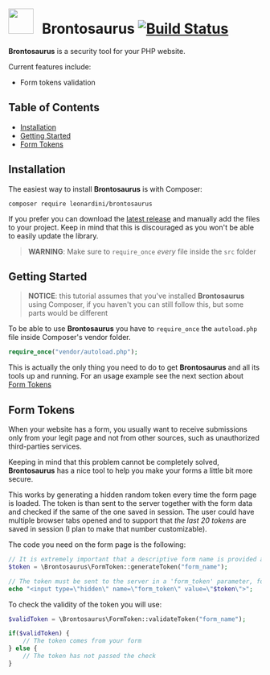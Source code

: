 # <img src="https://brontosaurus.leonardini.dev/logo.svg" style="width:50px; margin-right: 10px;"> Brontosaurus [![Build Status](https://travis-ci.org/LorenzoLeonardini/Brontosaurus.svg?branch=master)](https://travis-ci.org/LorenzoLeonardini/Brontosaurus)

**Brontosaurus** is a security tool for your PHP website.

Current features include:

- Form tokens validation

## Table of Contents

- [Installation](#installation)
- [Getting Started](#getting-started)
- [Form Tokens](#form-tokens)

## Installation

The easiest way to install **Brontosaurus** is with Composer:

```
composer require leonardini/brontosaurus
```

If you prefer you can download the [latest release](https://github.com/LorenzoLeonardini/Brontosaurus/releases/latest) and manually add the files to your project. Keep in mind that this is discouraged as you won't be able to easily update the library.

> **WARNING**: Make sure to `require_once` _every_ file inside the `src` folder

## Getting Started

> **NOTICE**: this tutorial assumes that you've installed **Brontosaurus** using Composer, if you haven't you can still follow this, but some parts would be different

To be able to use **Brontosaurus** you have to `require_once` the `autoload.php` file inside Composer's vendor folder.

```php
require_once("vendor/autoload.php");
```

This is actually the only thing you need to do to get **Brontosaurus** and all its tools up and running. For an usage example see the next section about [Form Tokens](#form-tokens)

## Form Tokens

When your website has a form, you usually want to receive submissions only from your legit page and not from other sources, such as unauthorized third-parties services.

Keeping in mind that this problem cannot be completely solved, **Brontosaurus** has a nice tool to help you make your forms a little bit more secure.

This works by generating a hidden random token every time the form page is loaded. The token is than sent to the server together with the form data and checked if the same of the one saved in session. The user could have multiple browser tabs opened and to support that _the last 20 tokens_ are saved in session (I plan to make that number customizable).

The code you need on the form page is the following:

```php
// It is extremely important that a descriptive form name is provided as parameter, because tokens must be strictly linked to every form of your website
$token = \Brontosaurus\FormToken::generateToken("form_name");

// The token must be sent to the server in a 'form_token' parameter, for security only POST request are supported
echo "<input type=\"hidden\" name=\"form_token\" value=\"$token\">";
```

To check the validity of the token you will use:

```php
$validToken = \Brontosaurus\FormToken::validateToken("form_name");

if($validToken) {
    // The token comes from your form
} else {
    // The token has not passed the check
}
```

